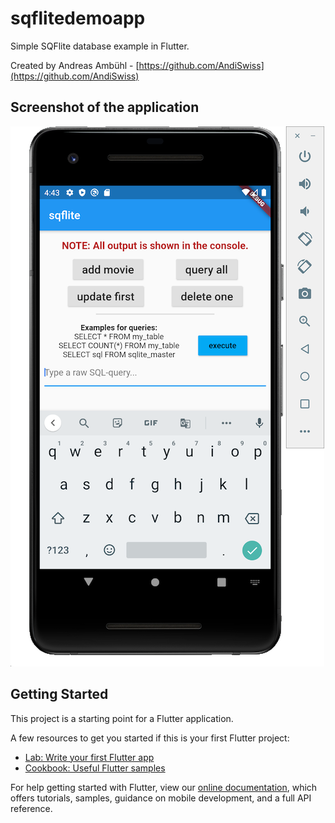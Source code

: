 # sqflitedemoapp

Simple SQFlite database example in Flutter.

Created by Andreas Ambühl - [https://github.com/AndiSwiss](https://github.com/AndiSwiss)

## Screenshot of the application
![alt text](https://github.com/andiswiss/sqflite_demo_app/blob/master/documentation/app-screenshot_small.png?raw=true)


## Getting Started

This project is a starting point for a Flutter application.

A few resources to get you started if this is your first Flutter project:

- [Lab: Write your first Flutter app](https://flutter.dev/docs/get-started/codelab)
- [Cookbook: Useful Flutter samples](https://flutter.dev/docs/cookbook)

For help getting started with Flutter, view our
[online documentation](https://flutter.dev/docs), which offers tutorials,
samples, guidance on mobile development, and a full API reference.
